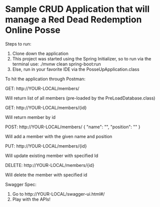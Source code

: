 # Sample CRUD Application that will manage a Red Dead Redemption Online Posse

Steps to run:
1. Clone down the application
2. This project was started using the Spring Initializer, so to run via the terminal use: ./mvnw clean spring-boot:run
3. Else, run in your favorite IDE via the PosseUpApplication.class

To hit the application through Postman:

GET:
http://YOUR-LOCAL/members/

Will return list of all members (pre-loaded by the PreLoadDatabase.class)

GET:
http://YOUR-LOCAL/members/{id}

Will return member by id

POST:
http://YOUR-LOCAL/members/
{
  "name": "",
  "position": ""
}

Will add a member with the given name and position

PUT:
http://YOUR-LOCAL/members/{id}

Will update existing member with specified Id

DELETE:
http://YOUR-LOCAL/members/{id}

Will delete the member with specified id

Swagger Spec:
1. Go to http://YOUR-LOCAL/swagger-ui.html#/
2. Play with the APIs!



